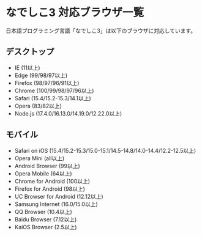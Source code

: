 # なでしこ3 対応ブラウザ一覧

日本語プログラミング言語「なでしこ3」は以下のブラウザに対応しています。

## デスクトップ

- IE (11以上)
- Edge (99/98/97以上)
- Firefox (98/97/96/91以上)
- Chrome (100/99/98/97/96以上)
- Safari (15.4/15.2-15.3/14.1以上)
- Opera (83/82以上)
- Node.js (17.4.0/16.13.0/14.19.0/12.22.0以上)

## モバイル

- Safari on iOS (15.4/15.2-15.3/15.0-15.1/14.5-14.8/14.0-14.4/12.2-12.5以上)
- Opera Mini (all以上)
- Android Browser (99以上)
- Opera Mobile (64以上)
- Chrome for Android (100以上)
- Firefox for Android (98以上)
- UC Browser for Android (12.12以上)
- Samsung Internet (16.0/15.0以上)
- QQ Browser (10.4以上)
- Baidu Browser (7.12以上)
- KaiOS Browser (2.5以上)
